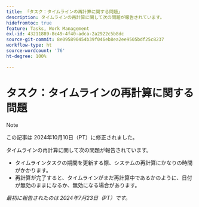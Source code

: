 ```yaml
---
title: 「タスク：タイムラインの再計算に関する問題」
description: タイムラインの再計算に関して次の問題が報告されています。
hidefromtoc: true
feature: Tasks, Work Management
exl-id: 43211889-8c49-4f40-adca-2a2922c5b8dc
source-git-commit: 8e095890454b39f046eb8ea2ee9505bdf25c8237
workflow-type: ht
source-wordcount: '76'
ht-degree: 100%

---
```


# タスク：タイムラインの再計算に関する問題

>[!NOTE]
>
>この記事は 2024年10月10日（PT）に修正されました。

タイムラインの再計算に関して次の問題が報告されています。

* タイムラインタスクの期間を更新する際、システムの再計算にかなりの時間がかかります。
* 再計算が完了すると、タイムラインがまだ再計算中であるかのように、日付が無効のままになるか、無効になる場合があります。

_最初に報告されたのは 2024年7月23日（PT）です。_
